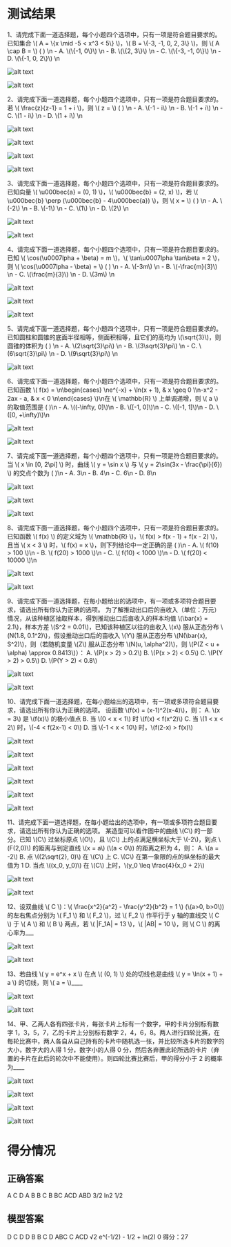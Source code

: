 # 测试结果
1、请完成下面一道选择题，每个小题四个选项中，只有一项是符合题目要求的。
已知集合 \\( A = \\{x \\mid -5 < x^3 < 5\\} \\)，\\( B = \\{-3, -1, 0, 2, 3\\} \\)，则 \\( A \\cap B = \\) ( ) \n   - A. \\(\\{-1, 0\\}\\) \n   - B. \\(\\{2, 3\\}\\) \n   - C. \\(\\{-3, -1, 0\\}\\) \n   - D. \\(\\{-1, 0, 2\\}\\) \n

![alt text](gemini-1.1-新1-转义符.png)

![alt text](gemini-1.2-新1-转义符.png)

2、请完成下面一道选择题，每个小题四个选项中，只有一项是符合题目要求的。
若 \\( \frac{z}{z-1} = 1 + i \\)，则 \\( z = \\) ( ) \n   - A. \\(-1 - i\\) \n   - B. \\(-1 + i\\) \n   - C. \\(1 - i\\) \n   - D. \\(1 + i\\) \n

![alt text](gemini-2.1-新1-转义符.png)

![alt text](gemini-2.2-新1-转义符.png)

![alt text](gemini-2.3-新1-转义符.png)

![alt text](gemini-2.4-新1-转义符.png)

3、请完成下面一道选择题，每个小题四个选项中，只有一项是符合题目要求的。
已知向量 \\( \u000bec{a} = (0, 1) \\)，\\( \u000bec{b} = (2, x) \\)，若 \\( \u000bec{b} \\perp (\u000bec{b} - 4\u000bec{a}) \\)，则 \\( x = \\) ( ) \n   - A. \\(-2\\) \n   - B. \\(-1\\) \n   - C. \\(1\\) \n   - D. \\(2\\) \n

![alt text](gemini-3.1-新1-转义符.png)

![alt text](gemini-3.2-新1-转义符.png)

4、请完成下面一道选择题，每个小题四个选项中，只有一项是符合题目要求的。
已知 \\( \\cos(\u0007lpha + \beta) = m \\)，\\( \tan\u0007lpha \tan\beta = 2 \\)，则 \\( \\cos(\u0007lpha - \beta) = \\) ( ) \n   - A. \\(-3m\\) \n   - B. \\(-\frac{m}{3}\\) \n   - C. \\(\frac{m}{3}\\) \n   - D. \\(3m\\) \n

![alt text](gemini-4.1-新1-转义符.png)

![alt text](gemini-4.2-新1-转义符.png)

![alt text](gemini-4.3-新1-转义符.png)

5、请完成下面一道选择题，每个小题四个选项中，只有一项是符合题目要求的。
已知圆柱和圆锥的底面半径相等，侧面积相等，且它们的高均为 \\(\\sqrt{3}\\)，则圆锥的体积为 ( ) \n   - A. \\(2\\sqrt{3}\\pi\\) \n   - B. \\(3\\sqrt{3}\\pi\\) \n   - C. \\(6\\sqrt{3}\\pi\\) \n   - D. \\(9\\sqrt{3}\\pi\\) \n

![alt text](gemini-5.1-新1-转义符.png)

6、请完成下面一道选择题，每个小题四个选项中，只有一项是符合题目要求的。
已知函数 \\( f(x) = \n\begin{cases} \ne^{-x} + \\ln(x + 1), & x \\geq 0 \\\n-x^2 - 2ax - a, & x < 0 \n\\end{cases} \\)\n在 \\( \\mathbb{R} \\) 上单调递增，则 \\( a \\) 的取值范围是 ( )\n   - A. \\((-\\infty, 0]\\)\n   - B. \\([-1, 0]\\)\n   - C. \\([-1, 1]\\)\n   - D. \\([0, +\\infty)\\)\n

![alt text](gemini-6.1-新1-转义符.png)

![alt text](gemini-6.2-新1-转义符.png)

7、请完成下面一道选择题，每个小题四个选项中，只有一项是符合题目要求的。
当 \\( x \\in [0, 2\\pi] \\) 时，曲线 \\( y = \\sin x \\) 与 \\( y = 2\\sin(3x - \frac{\\pi}{6}) \\) 的交点个数为 ( )\n   - A. 3\n   - B. 4\n   - C. 6\n   - D. 8\n

![alt text](gemini-7.1-新1-转义符.png)

![alt text](gemini-7.2-新1-转义符.png)

![alt text](gemini-7.3-新1-转义符.png)

8、请完成下面一道选择题，每个小题四个选项中，只有一项是符合题目要求的。
已知函数 \\( f(x) \\) 的定义域为 \\( \\mathbb{R} \\)，\\( f(x) > f(x - 1) + f(x - 2) \\)，且当 \\( x < 3 \\) 时，\\( f(x) = x \\)，则下列结论中一定正确的是 ( )\n   - A. \\( f(10) > 100 \\)\n   - B. \\( f(20) > 1000 \\)\n   - C. \\( f(10) < 1000 \\)\n   - D. \\( f(20) < 10000 \\)\n

![alt text](gemini-8.1-新1-转义符.png)

![alt text](gemini-8.2-新1-转义符.png)

9、请完成下面一道选择题，在每小题给出的选项中，有一项或多项符合题目要求，请选出所有你认为正确的选项。
为了解推动出口后的亩收入（单位：万元）情况，从该种植区抽取样本，得到推动出口后亩收入的样本均值 \\(\\bar{x} = 2.1\\)，样本方差 \\(S^2 = 0.01\\)，已知该种植区以往的亩收入 \\(x\\) 服从正态分布 \\(N(1.8, 0.1^2)\\)，假设推动出口后的亩收入 \\(Y\\) 服从正态分布 \\(N(\\bar{x}, S^2)\\)，则（若随机变量 \\(Z\\) 服从正态分布 \\(N(u, \\alpha^2)\\)，则 \\(P(Z < u + \\alpha) \\approx 0.8413\\)）： A. \\(P(x > 2) > 0.2\\) B. \\(P(x > 2) < 0.5\\) C. \\(P(Y > 2) > 0.5\\) D. \\(P(Y > 2) < 0.8\\)

![alt text](gemini-9.1-新1-转义符.png)

![alt text](gemini-9.2-新1-转义符.png)

10、请完成下面一道选择题，在每小题给出的选项中，有一项或多项符合题目要求，请选出所有你认为正确的选项。
设函数 \\(f(x) = (x-1)^2(x-4)\\)，则： A. \\(x = 3\\) 是 \\(f(x)\\) 的极小值点 B. 当 \\(0 < x < 1\\) 时 \\(f(x) < f(x^2)\\) C. 当 \\(1 < x < 2\\) 时，\\(-4 < f(2x-1) < 0\\) D. 当 \\(-1 < x < 10\\) 时，\\(f(2-x) > f(x)\\)

![alt text](gemini-10.1-新1-转义符.png)

![alt text](gemini-10.2-新1-转义符.png)

![alt text](gemini-10.3-新1-转义符.png)

![alt text](gemini-10.4-新1-转义符.png)

![alt text](gemini-10.5-新1-转义符.png)

![alt text](gemini-10.6-新1-转义符.png)

11、请完成下面一道选择题，在每小题给出的选项中，有一项或多项符合题目要求，请选出所有你认为正确的选项。
某造型可以看作图中的曲线 \\(C\\) 的一部分。已知 \\(C\\) 过坐标原点 \\(O\\)，且 \\(C\\) 上的点满足横坐标大于 \\(-2\\)，到点 \\(F(2,0)\\) 的距离与到定直线 \\(x = a\\) (\\(a < 0\\)) 的距离之积为 4，则： A. \\(a = -2\\) B. 点 \\((2\\sqrt{2}, 0)\\) 在 \\(C\\) 上 C. \\(C\\) 在第一象限的点的纵坐标的最大值为 1 D. 当点 \\((x_0, y_0)\\) 在 \\(C\\) 上时，\\(y_0 \\leq \\frac{4}{x_0 + 2}\\)

![alt text](gemini-11.1-新1-转义符.png)

![alt text](gemini-11.2-新1-转义符.png)

12、设双曲线 \\( C \\)：\\( \frac{x^2}{a^2} - \frac{y^2}{b^2} = 1 \\) (\\(a>0, b>0\\)) 的左右焦点分别为 \\( F_1 \\) 和 \\( F_2 \\)，过 \\( F_2 \\) 作平行于 y 轴的直线交 \\( C \\) 于 \\( A \\) 和 \\( B \\) 两点，若 \\( |F_1A| = 13 \\)，\\( |AB| = 10 \\)，则 \\( C \\) 的离心率为___

![alt text](gemini-12.1-新1-转义符.png)

![alt text](gemini-12.2-新1-转义符.png)

13、若曲线 \\( y = e^x + x \\) 在点 \\( (0, 1) \\) 处的切线也是曲线 \\( y = \\ln(x + 1) + a \\) 的切线，则 \\( a = \\)____

![alt text](gemini-13.1-新1-转义符.png)

![alt text](gemini-13.2-新1-转义符.png)

14、甲、乙两人各有四张卡片，每张卡片上标有一个数字，甲的卡片分别标有数字 1，3，5，7，乙的卡片上分别标有数字 2，4，6，8。两人进行四轮比赛，在每轮比赛中，两人各自从自己持有的卡片中随机选一张，并比较所选卡片的数字的大小，数字大的人得 1 分，数字小的人得 0 分，然后各弃置此轮所选的卡片（弃置的卡片在此后的轮次中不能使用）。则四轮比赛比赛后，甲的得分小于 2 的概率为____

![alt text](gemini-14.1-新1-转义符.png)

![alt text](gemini-14.2-新1-转义符.png)

![alt text](gemini-14.3-新1-转义符.png)

![alt text](gemini-14.4-新1-转义符.png)

# 得分情况
## 正确答案
A C D A B B C B BC ACD ABD 3/2 ln2 1/2
## 模型答案
D C D D B B C D ABC C ACD √2 e^(-1/2) - 1/2 + ln(2) 0
得分：27

